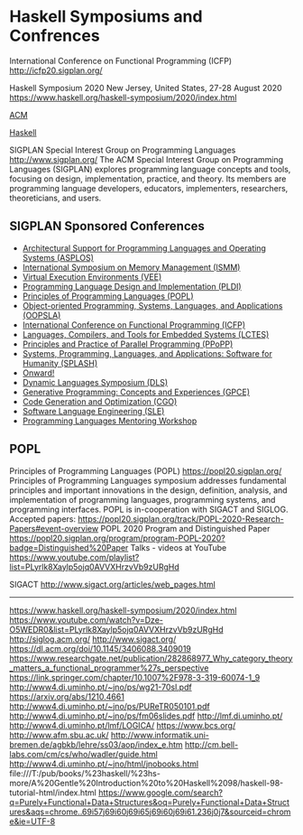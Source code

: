 # Haskell Symposiums and Confrences

International Conference on Functional Programming (ICFP)
http://icfp20.sigplan.org/

Haskell Symposium 2020
New Jersey, United States, 27-28 August 2020
https://www.haskell.org/haskell-symposium/2020/index.html

[ACM](http://www.acm.org/)

[Haskell](http://www.haskell.org/)

SIGPLAN
Special Interest Group on Programming Languages
http://www.sigplan.org/
The ACM Special Interest Group on Programming Languages (SIGPLAN) explores programming language concepts and tools, focusing on design, implementation, practice, and theory. Its members are programming language developers, educators, implementers, researchers, theoreticians, and users.


## SIGPLAN Sponsored Conferences
- [Architectural Support for Programming Languages and Operating Systems (ASPLOS)](http://www.sigplan.org/Conferences/ASPLOS)
- [International Symposium on Memory Management (ISMM)](http://www.sigplan.org/Conferences/ISMM)
- [Virtual Execution Environments (VEE)](http://www.sigplan.org/Conferences/VEE)
- [Programming Language Design and Implementation (PLDI)](http://www.sigplan.org/Conferences/PLDI)
- [Principles of Programming Languages (POPL)](http://www.sigplan.org/Conferences/POPL)
- [Object-oriented Programming, Systems, Languages, and Applications (OOPSLA)](http://www.sigplan.org/Conferences/OOPSLA)
- [International Conference on Functional Programming (ICFP)](http://www.sigplan.org/Conferences/ICFP)
- [Languages, Compilers, and Tools for Embedded Systems (LCTES)](http://www.sigplan.org/Conferences/LCTES)
- [Principles and Practice of Parallel Programming (PPoPP)](http://www.sigplan.org/Conferences/PPOPP)
- [Systems, Programming, Languages, and Applications: Software for Humanity (SPLASH)](http://www.sigplan.org/Conferences/SPLASH)
- [Onward!](http://www.sigplan.org/Conferences/Onward)
- [Dynamic Languages Symposium (DLS)](http://www.sigplan.org/Conferences/DLS)
- [Generative Programming: Concepts and Experiences (GPCE)](http://www.sigplan.org/Conferences/GPCE)
- [Code Generation and Optimization (CGO)](http://www.cgo.org/)
- [Software Language Engineering (SLE)](http://www.sleconf.org/)
- [Programming Languages Mentoring Workshop](http://www.sigplan.org/Conferences/PLMW)


## POPL
Principles of Programming Languages (POPL)
https://popl20.sigplan.org/
Principles of Programming Languages symposium addresses fundamental principles and important innovations in the design, definition, analysis, and implementation of programming languages, programming systems, and programming interfaces. POPL is in-cooperation with SIGACT and SIGLOG.
Accepted papers:
https://popl20.sigplan.org/track/POPL-2020-Research-Papers#event-overview
POPL 2020 Program and Distinguished Paper
https://popl20.sigplan.org/program/program-POPL-2020?badge=Distinguished%20Paper
Talks - videos at YouTube
https://www.youtube.com/playlist?list=PLyrlk8Xaylp5ojq0AVVXHrzvVb9zURgHd



SIGACT
http://www.sigact.org/articles/web_pages.html

---





https://www.haskell.org/haskell-symposium/2020/index.html
https://www.youtube.com/watch?v=Dze-O5WEDR0&list=PLyrlk8Xaylp5ojq0AVVXHrzvVb9zURgHd
http://siglog.acm.org/
http://www.sigact.org/
https://dl.acm.org/doi/10.1145/3406088.3409019
https://www.researchgate.net/publication/282868977_Why_category_theory_matters_a_functional_programmer%27s_perspective
https://link.springer.com/chapter/10.1007%2F978-3-319-60074-1_9
http://www4.di.uminho.pt/~jno/ps/wg21-70sl.pdf
https://arxiv.org/abs/1210.4661
http://www4.di.uminho.pt/~jno/ps/PUReTR050101.pdf
http://www4.di.uminho.pt/~jno/ps/fm06slides.pdf
http://lmf.di.uminho.pt/
http://www4.di.uminho.pt/lmf/LOGICA/
https://www.bcs.org/
http://www.afm.sbu.ac.uk/
http://www.informatik.uni-bremen.de/agbkb/lehre/ss03/aop/index_e.htm
http://cm.bell-labs.com/cm/cs/who/wadler/guide.html
http://www4.di.uminho.pt/~jno/html/jnobooks.html
file:///T:/pub/books/%23haskell/%23hs-more/A%20Gentle%20Introduction%20to%20Haskell%2098/haskell-98-tutorial-html/index.html
https://www.google.com/search?q=Purely+Functional+Data+Structures&oq=Purely+Functional+Data+Structures&aqs=chrome..69i57j69i60j69i65j69i60j69i61.236j0j7&sourceid=chrome&ie=UTF-8
